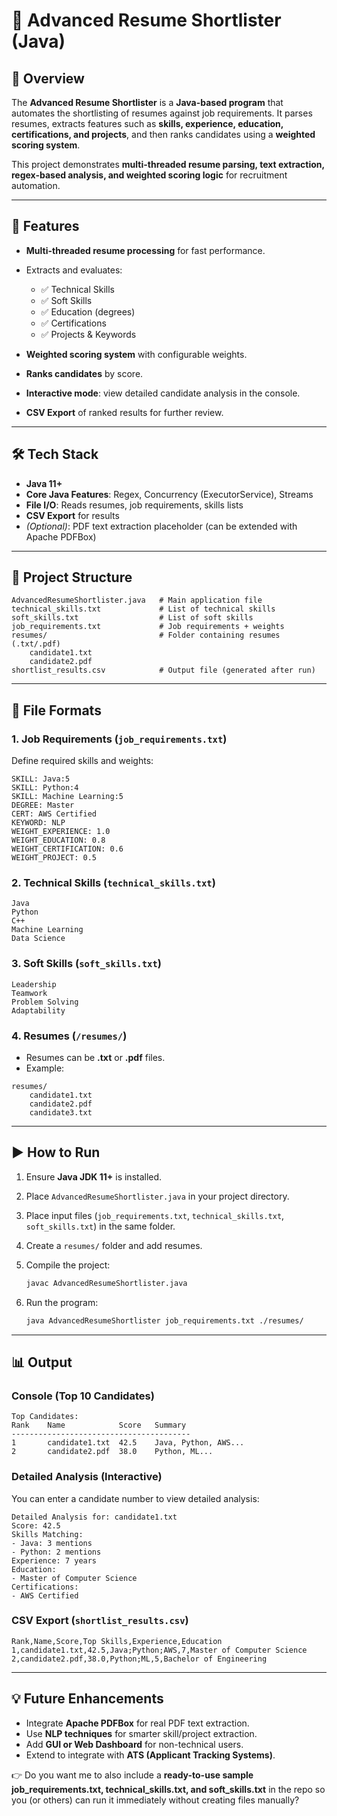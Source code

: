 

# 📄 Advanced Resume Shortlister (Java)

## 📌 Overview

The **Advanced Resume Shortlister** is a **Java-based program** that automates the shortlisting of resumes against job requirements.
It parses resumes, extracts features such as **skills, experience, education, certifications, and projects**, and then ranks candidates using a **weighted scoring system**.

This project demonstrates **multi-threaded resume parsing, text extraction, regex-based analysis, and weighted scoring logic** for recruitment automation.

---

## 🚀 Features

* **Multi-threaded resume processing** for fast performance.
* Extracts and evaluates:

  * ✅ Technical Skills
  * ✅ Soft Skills
  * ✅ Education (degrees)
  * ✅ Certifications
  * ✅ Projects & Keywords
* **Weighted scoring system** with configurable weights.
* **Ranks candidates** by score.
* **Interactive mode**: view detailed candidate analysis in the console.
* **CSV Export** of ranked results for further review.

---

## 🛠️ Tech Stack

* **Java 11+**
* **Core Java Features**: Regex, Concurrency (ExecutorService), Streams
* **File I/O**: Reads resumes, job requirements, skills lists
* **CSV Export** for results
* *(Optional)*: PDF text extraction placeholder (can be extended with Apache PDFBox)

---

## 📂 Project Structure

```
AdvancedResumeShortlister.java   # Main application file
technical_skills.txt             # List of technical skills
soft_skills.txt                  # List of soft skills
job_requirements.txt             # Job requirements + weights
resumes/                         # Folder containing resumes (.txt/.pdf)
    candidate1.txt
    candidate2.pdf
shortlist_results.csv            # Output file (generated after run)
```

---

## 📄 File Formats

### 1. Job Requirements (`job_requirements.txt`)

Define required skills and weights:

```
SKILL: Java:5
SKILL: Python:4
SKILL: Machine Learning:5
DEGREE: Master
CERT: AWS Certified
KEYWORD: NLP
WEIGHT_EXPERIENCE: 1.0
WEIGHT_EDUCATION: 0.8
WEIGHT_CERTIFICATION: 0.6
WEIGHT_PROJECT: 0.5
```

### 2. Technical Skills (`technical_skills.txt`)

```
Java
Python
C++
Machine Learning
Data Science
```

### 3. Soft Skills (`soft_skills.txt`)

```
Leadership
Teamwork
Problem Solving
Adaptability
```

### 4. Resumes (`/resumes/`)

* Resumes can be **.txt** or **.pdf** files.
* Example:

```
resumes/
    candidate1.txt
    candidate2.pdf
    candidate3.txt
```

---

## ▶️ How to Run

1. Ensure **Java JDK 11+** is installed.
2. Place `AdvancedResumeShortlister.java` in your project directory.
3. Place input files (`job_requirements.txt`, `technical_skills.txt`, `soft_skills.txt`) in the same folder.
4. Create a `resumes/` folder and add resumes.
5. Compile the project:

   ```bash
   javac AdvancedResumeShortlister.java
   ```
6. Run the program:

   ```bash
   java AdvancedResumeShortlister job_requirements.txt ./resumes/
   ```

---

## 📊 Output

### Console (Top 10 Candidates)

```
Top Candidates:
Rank    Name            Score   Summary
----------------------------------------
1       candidate1.txt  42.5    Java, Python, AWS...
2       candidate2.pdf  38.0    Python, ML...
```

### Detailed Analysis (Interactive)

You can enter a candidate number to view detailed analysis:

```
Detailed Analysis for: candidate1.txt
Score: 42.5
Skills Matching:
- Java: 3 mentions
- Python: 2 mentions
Experience: 7 years
Education:
- Master of Computer Science
Certifications:
- AWS Certified
```

### CSV Export (`shortlist_results.csv`)

```
Rank,Name,Score,Top Skills,Experience,Education
1,candidate1.txt,42.5,Java;Python;AWS,7,Master of Computer Science
2,candidate2.pdf,38.0,Python;ML,5,Bachelor of Engineering
```

---

## 💡 Future Enhancements

* Integrate **Apache PDFBox** for real PDF text extraction.
* Use **NLP techniques** for smarter skill/project extraction.
* Add **GUI or Web Dashboard** for non-technical users.
* Extend to integrate with **ATS (Applicant Tracking Systems)**.



👉 Do you want me to also include a **ready-to-use sample job\_requirements.txt, technical\_skills.txt, and soft\_skills.txt** in the repo so you (or others) can run it immediately without creating files manually?
